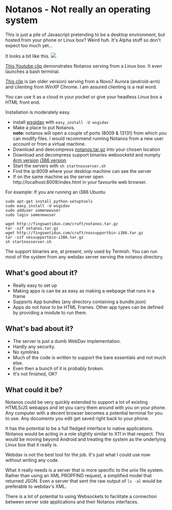 Notanos - Not really an operating system
========================================

This is just a pile of Javascript pretending to be a desktop environment, but hosted from your phone or Linux box?  Weird huh.
It's Alpha stuff so don't expect too much yet...

It looks a bit like this. 
![](https://raw.github.com/Lerc/notanos/master/screenshot.png)

[This Youtube clip](http://www.youtube.com/watch?v=6ADmVk0i0JI) demonstrates Notanos serving from a Linux box. It even launches a bash terminal.

[This clip](http://www.youtube.com/watch?v=8028AwxF8_g) is (an older version) serving from a Novo7 Aurora (android-arm) and clienting from WinXP Chrome.  I am assured clienting is a real word.

You can use it as a cloud in your pocket or give your headless Linux box a HTML front end.

Installation is moderately easy.  

 * install [wsgidav](http://code.google.com/p/wsgidav/) with `easy_install -U wsgidav`
 * Make a place to put Notanos.  
   **note:** notanos will open a couple of ports (8009 & 13131) from which you can modify files.
   I would recommend running Notanos from a new user account or from a virtual machine.
 * Download and deecompress [notanos.tar.gz](http://fingswotidun.com/cruft/notanos.tar.gz) into your chosen location
 * Download and decompress support binaries websocketd and numpty
  [Arm version](http://fingswotidun.com/cruft/nossupportbin-arm.tar.gz) 
  [i386 version](http://fingswotidun.com/cruft/nossupportbin-i386.tar.gz)
 * Start the servers with `sh startnosserver.sh` 
 * Find the ip:8009 where your desktop machine can see the server
 * If on the same machine as the server open http://localhost:8009/index.html in your favourite web browser.
 
For example: If you are running an i386 Ubuntu

    sudo apt-get install python-setuptools
    sudo easy_install -U wsgidav
    sudo adduser somenewuser
    sudo login somenewuser
    
    wget http://fingswotidun.com/cruft/notanos.tar.gz
    tar -xzf notanos.tar.gz 
    wget http://fingswotidun.com/cruft/nossupportbin-i386.tar.gz
    tar -xzf nossupportbin-i386.tar.gz
    sh startnosserver.sh

The support binaries are, at present, only used by Termish.  You can run most of the system from any webdav server serving the notanos directory.


What's good about it?
---------------------
 * Really easy to set up
 * Making apps is can be as easy as making a webpage that runs in a frame
 * Supports App bundles (any directory containing a bundle.json)
 * Apps do not _have_ to be HTML Frames.  Other app types can be defined by providing a module to run them.
 
 
What's bad about it?
--------------------
 * The server is just a dumb WebDav implementation.
 * Hardly any security.
 * No symlinks
 * Much of the code is written to support the bare essentials and not much else.
 * Even then a bunch of it is probably broken.
 * It's not finished, OK?
 
What could it be?
-----------------

Notanos could be very quickly extended to support a lot of existing HTML5/JS webapps and let you carry them around with you on your phone.   Any computer with a decent browser becomes a potential terminal for you to use.  Any documents you edit get saved right back to your phone.

It has the potential to be a full fledged interface to native applications.  Notanos would be acting in a role slightly similar to X11 in that respect.  This would be moving beyond Android and treating the system as the underlying Linux box that it really is.

Webdav is not the best tool for the job.  It's just what I could use now without writing any code.

What it really needs is a server that is more specific to the unix file system.  Rather than using an XML PROPFIND request, a simplified model that returned JSON.  Even a server that sent the raw output of `ls -al` would be preferable to webdav's XML.

There is a lot of potential to using Websockets to facilitate a connection between server side applications and their Notanos interfaces.


